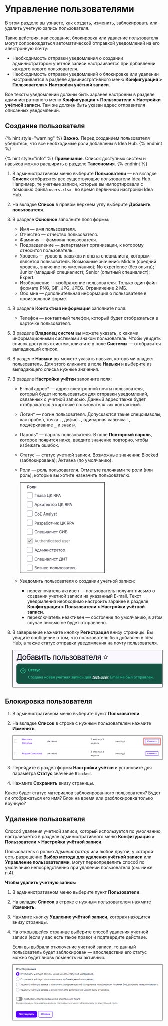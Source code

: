 # Управление пользователями

В этом разделе вы узнаете, как создать, изменить, заблокировать или удалить учетную запись пользователя.

Такие действия, как создание, блокировка или удаление  пользователя могут сопровождаться автоматической отправкой уведомлений на его электронную почту:
* Необходимость отправки уведомления о создании администратором учетной записи настраивается при добавлении каждого нового пользователя.
* Необходимость отправки уведомлений о блокировке или удалении настраивается в разделе административного меню **Конфигурация > Пользователи > Настройки учётной записи**.


Все тексты уведомлений должны быть заранее настроены в разделе административного меню **Конфигурация > Пользователи > Настройки учётной записи**. Там же должен быть указан адрес отправителя описанных уведомлений.


## Создание пользователя

{% hint style="warning" %}
**Важно.** Перед созданием пользователя убедитесь, что все необходимые роли добавлены в Idea Hub.
{% endhint %}

{% hint style="info" %}
**Примечание**. Список доступных систем и навыков можно расширить в разделе **Таксономия**.
{% endhint %}



1. В административном меню выберите **Пользователи** — на вкладке **Список** отобразятся все существующие пользователи Idea Hub. Например, те учетные записи, которые вы импортировали с помощью файла `users.xlsx ` во время первичной настройки Idea Hub.
1. На вкладке **Список** в правом верхнем углу выберите **Добавить пользователя**.
1. В разделе **Основное** заполните поля формы:
   * Имя — имя пользователя.
   * Отчество — отчество пользователя.
   * Фамилия — фамилия пользователя.
   * Подразделение — департамент организации, к которому относится пользователь.
   * Уровень — уровень навыков и опыта специалиста, которым является пользователь. Возможные значения: Middle (средний уровень, значение по умолчанию); No experience (без опыта); Junior (младший специалист); Senior (опытный специалист); Expert.
   * Изображение — изображение пользователя. Только один файл формата PNG, GIF, JPG, JPEG. Ограничение 2 МБ. 
   * Обо мне — дополнительная информация о пользователе в произвольной форме.
1. В разделе **Контактная информация** заполните поля:
   * Телефон — контактный телефон, который будет отображаться в карточке пользователя.
1. В разделе **Владелец систем** вы можете указать, с какими информационными системами знаком пользователь. Чтобы увидеть список доступных систем, кликните в поле **Системы** — отобразится выпадающий список. 
1. В разделе **Навыки** вы можете указать навыки, которыми владеет пользователь. Для этого кликните в поле **Навыки** и выберите из выпадающего списка нужные значения. 
1. В разделе **Настройки учётки** заполните поля:
   * E-mail адрес\* — адрес электронной почты пользователя, который будет использоваться для отправки уведомлений, связанных с учетной записью. Данный адрес также будет отображаться в карточке пользователя как контактный.
   * Логин\* — логин пользователя. Допускаются такие спецсимволы, как пробел, точка `.`, дефис `-`, одинарная кавычка `'`, подчёркивание `_` и знак `@`.
   * Пароль\* — пароль пользователя. В поле **Повторный пароль**, которое появится ниже, введите значение повторно, чтобы избежать ошибок.
   * Статус — статус учетной записи. Возможные значения: Blocked (заблокирована); Активна (по умолчанию).
   * Роли — роль пользователя. Отметьте галочками те роли (или роль), которые вы хотите назначить пользователю.

     ![](<../../../idea-hub/resources/admin/users/user-roles.png>)

   * Уведомить пользователя о создании учётной записи:
     * переключатель активен — пользователь получит письмо о создании учетной записи на указанный E-mail. Текст уведомления необходимо настроить заранее в разделе **Конфигурация > Пользователи > Настройки учётной записи**.
     * переключатель неактивен — состояние по умолчанию, в этом случае письмо не будет отправлено.
 1. В завершение нажмите кнопку **Регистрация** внизу страницы. Вы увидите сообщение о том, что пользователь был добавлен в Idea Hub, а также статус отправки уведомления на почту пользователя.

    ![](<../../../idea-hub/resources/admin/users/uesr-added-notification.png>)


## Блокировка пользователя

1. В административном меню выберите пункт **Пользователи**.
1. На вкладке **Список** в строке с нужным пользователем нажмите **Изменить**. 

   ![](<../../../idea-hub/resources/admin/users/changeuser.png>)

1. Перейдите в раздел формы **Настройки учётки** и установите для параметра **Статус** значение `Blocked`.
1. Нажмите **Сохранить** внизу страницы. 


Каков будет статус материалов заблокированного пользователя? Будет ли отображаться его имя? Блок на время или разблокировка только вручную?

   

## Удаление пользователя

Способ удаления учетной записи, который используется по умолчанию, настраивается в разделе административного меню **Конфигурация > Пользователи > Настройки учётной записи**. 

Пользователь с ролью *Администратор* или любой другой, у которой есть разрешение **Выбор метода для удаления учётной записи** или **Управление пользователями**, могут переопределить способ по умолчанию непосредственно при удалении пользователя (см. ниже п.4).

**Чтобы удалить учетную запись:**
1. В административном меню выберите пункт **Пользователи**.
1. На вкладке **Список** в строке с нужным пользователем нажмите **Изменить**. 
1. Нажмите кнопку **Удаление учётной записи**, которая находится внизу страницы.
1. На открывшейся странице выберите способ удаления учетной записи (если у вас есть такое право) и подтвердите действие.

   Если вы выбрали отключение учетной записи, то данный пользователь будет заблокирован — впоследствии его статус можно будет вновь поменять на активный.

   ![](<../../../idea-hub/resources/admin/users/delete-user.png>)
